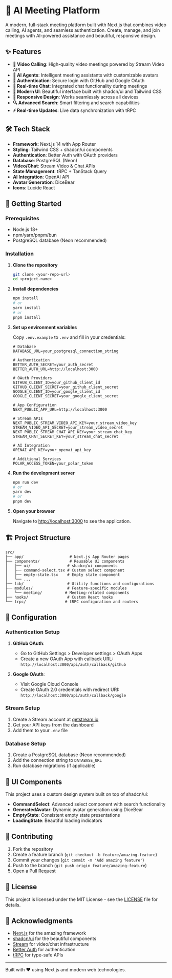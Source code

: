 # 🚀 AI Meeting Platform

A modern, full-stack meeting platform built with Next.js that combines video calling, AI agents, and seamless authentication. Create, manage, and join meetings with AI-powered assistance and beautiful, responsive design.

## ✨ Features

-   **🎥 Video Calling**: High-quality video meetings powered by Stream Video API
-   **🤖 AI Agents**: Intelligent meeting assistants with customizable avatars
-   **🔐 Authentication**: Secure login with GitHub and Google OAuth
-   **💬 Real-time Chat**: Integrated chat functionality during meetings
-   **🎨 Modern UI**: Beautiful interface built with shadcn/ui and Tailwind CSS
-   **📱 Responsive Design**: Works seamlessly across all devices
-   **🔍 Advanced Search**: Smart filtering and search capabilities
-   **⚡ Real-time Updates**: Live data synchronization with tRPC

## 🛠️ Tech Stack

-   **Framework**: Next.js 14 with App Router
-   **Styling**: Tailwind CSS + shadcn/ui components
-   **Authentication**: Better Auth with OAuth providers
-   **Database**: PostgreSQL (Neon)
-   **Video/Chat**: Stream Video & Chat APIs
-   **State Management**: tRPC + TanStack Query
-   **AI Integration**: OpenAI API
-   **Avatar Generation**: DiceBear
-   **Icons**: Lucide React

## 🚀 Getting Started

### Prerequisites

-   Node.js 18+
-   npm/yarn/pnpm/bun
-   PostgreSQL database (Neon recommended)

### Installation

1. **Clone the repository**

    ```bash
    git clone <your-repo-url>
    cd <project-name>
    ```

2. **Install dependencies**

    ```bash
    npm install
    # or
    yarn install
    # or
    pnpm install
    ```

3. **Set up environment variables**

    Copy `.env.example` to `.env` and fill in your credentials:

    ```env
    # Database
    DATABASE_URL=your_postgresql_connection_string

    # Authentication
    BETTER_AUTH_SECRET=your_auth_secret
    BETTER_AUTH_URL=http://localhost:3000

    # OAuth Providers
    GITHUB_CLIENT_ID=your_github_client_id
    GITHUB_CLIENT_SECRET=your_github_client_secret
    GOOGLE_CLIENT_ID=your_google_client_id
    GOOGLE_CLIENT_SECRET=your_google_client_secret

    # App Configuration
    NEXT_PUBLIC_APP_URL=http://localhost:3000

    # Stream APIs
    NEXT_PUBLIC_STREAM_VIDEO_API_KEY=your_stream_video_key
    STREAM_VIDEO_API_SECRET=your_stream_video_secret
    NEXT_PUBLIC_STREAM_CHAT_API_KEY=your_stream_chat_key
    STREAM_CHAT_SECRET_KEY=your_stream_chat_secret

    # AI Integration
    OPENAI_API_KEY=your_openai_api_key

    # Additional Services
    POLAR_ACCESS_TOKEN=your_polar_token
    ```

4. **Run the development server**

    ```bash
    npm run dev
    # or
    yarn dev
    # or
    pnpm dev
    ```

5. **Open your browser**

    Navigate to [http://localhost:3000](http://localhost:3000) to see the application.

## 🏗️ Project Structure

```
src/
├── app/                    # Next.js App Router pages
├── components/             # Reusable UI components
│   ├── ui/                # shadcn/ui components
│   ├── command-select.tsx # Custom select component
│   ├── empty-state.tsx    # Empty state component
│   └── ...
├── lib/                   # Utility functions and configurations
├── modules/               # Feature-specific modules
│   └── meeting/          # Meeting-related components
├── hooks/                 # Custom React hooks
└── trpc/                 # tRPC configuration and routers
```

## 🔧 Configuration

### Authentication Setup

1. **GitHub OAuth**:

    - Go to GitHub Settings > Developer settings > OAuth Apps
    - Create a new OAuth App with callback URL: `http://localhost:3000/api/auth/callback/github`

2. **Google OAuth**:
    - Visit Google Cloud Console
    - Create OAuth 2.0 credentials with redirect URI: `http://localhost:3000/api/auth/callback/google`

### Stream Setup

1. Create a Stream account at [getstream.io](https://getstream.io)
2. Get your API keys from the dashboard
3. Add them to your `.env` file

### Database Setup

1. Create a PostgreSQL database (Neon recommended)
2. Add the connection string to `DATABASE_URL`
3. Run database migrations (if applicable)

## 🎨 UI Components

This project uses a custom design system built on top of shadcn/ui:

-   **CommandSelect**: Advanced select component with search functionality
-   **GeneratedAvatar**: Dynamic avatar generation using DiceBear
-   **EmptyState**: Consistent empty state presentations
-   **LoadingState**: Beautiful loading indicators

## 🤝 Contributing

1. Fork the repository
2. Create a feature branch (`git checkout -b feature/amazing-feature`)
3. Commit your changes (`git commit -m 'Add amazing feature'`)
4. Push to the branch (`git push origin feature/amazing-feature`)
5. Open a Pull Request

## 📝 License

This project is licensed under the MIT License - see the [LICENSE](LICENSE) file for details.

## 🙏 Acknowledgments

-   [Next.js](https://nextjs.org) for the amazing framework
-   [shadcn/ui](https://ui.shadcn.com) for the beautiful components
-   [Stream](https://getstream.io) for video/chat infrastructure
-   [Better Auth](https://better-auth.com) for authentication
-   [tRPC](https://trpc.io) for type-safe APIs

---

Built with ❤️ using Next.js and modern web technologies.
